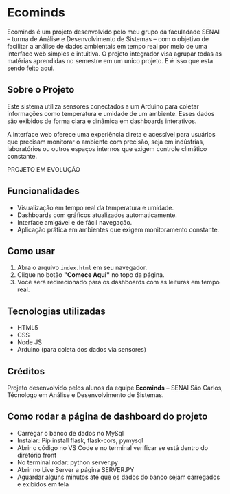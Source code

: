 # Ecominds

Ecominds é um projeto desenvolvido pelo meu grupo da faculadade SENAI – turma de Análise e Desenvolvimento de Sistemas – com o objetivo de facilitar a análise de dados ambientais em tempo real por meio de uma interface web simples e intuitiva.
O projeto integrador visa agrupar todas as matérias aprendidas no semestre em um unico projeto. E é isso que esta sendo feito aqui.

## Sobre o Projeto

Este sistema utiliza sensores conectados a um Arduino para coletar informações como temperatura e umidade de um ambiente. Esses dados são exibidos de forma clara e dinâmica em dashboards interativos.

A interface web oferece uma experiência direta e acessível para usuários que precisam monitorar o ambiente com precisão, seja em indústrias, laboratórios ou outros espaços internos que exigem controle climático constante.

PROJETO EM EVOLUÇÃO

## Funcionalidades

- Visualização em tempo real da temperatura e umidade.
- Dashboards com gráficos atualizados automaticamente.
- Interface amigável e de fácil navegação.
- Aplicação prática em ambientes que exigem monitoramento constante.

## Como usar

1. Abra o arquivo `index.html` em seu navegador.
2. Clique no botão **"Comece Aqui"** no topo da página.
3. Você será redirecionado para os dashboards com as leituras em tempo real.

## Tecnologias utilizadas

- HTML5
- CSS
- Node JS
- Arduino (para coleta dos dados via sensores)

## Créditos

Projeto desenvolvido pelos alunos da equipe **Ecominds** – SENAI São Carlos, Técnologo em Análise e Desenvolvimento de Sistemas.

## Como rodar a página de dashboard do projeto

- Carregar o banco de dados no MySql
- Instalar: Pip install flask, flask-cors, pymysql
- Abrir o código no VS Code e no terminal verificar se está dentro do diretório front
- No terminal rodar: python server.py
- Abrir no Live Server a página SERVER.PY
- Aguardar alguns minutos até que os dados do banco sejam carregados e exibidos em tela
